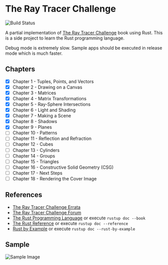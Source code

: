 # The Ray Tracer Challenge

![Build Status](https://github.com/sebas642/the-ray-tracer-challenge-rust/workflows/Rust/badge.svg)

A partial implementation of [The Ray Tracer Challenge](https://pragprog.com/titles/jbtracer/the-ray-tracer-challenge/) book using Rust.
This is a side project to learn the Rust programming language.

Debug mode is extremely slow. Sample apps should be executed in release mode which is much faster.

## Chapters

- [x] Chapter 1 - Tuples, Points, and Vectors
- [x] Chapter 2 - Drawing on a Canvas
- [x] Chapter 3 - Matrices
- [x] Chapter 4 - Matrix Transformations
- [x] Chapter 5 - Ray-Sphere Intersections
- [x] Chapter 6 - Light and Shading
- [x] Chapter 7 - Making a Scene
- [x] Chapter 8 - Shadows
- [x] Chapter 9 - Planes
- [ ] Chapter 10 - Patterns
- [ ] Chapter 11 - Reflection and Refraction
- [ ] Chapter 12 - Cubes
- [ ] Chapter 13 - Cylinders
- [ ] Chapter 14 - Groups
- [ ] Chapter 15 - Triangles
- [ ] Chapter 16 - Constructive Solid Geometry (CSG)
- [ ] Chapter 17 - Next Steps
- [ ] Chapter 18 - Rendering the Cover Image

## References

- [The Ray Tracer Challenge Errata](https://pragprog.com/titles/jbtracer/errata)
- [The Ray Tracer Challenge Forum](https://forum.raytracerchallenge.com/)
- [The Rust Programming Language](https://doc.rust-lang.org/book/) or execute `rustup doc --book`
- [The Rust Reference](https://doc.rust-lang.org/stable/reference/) or execute `rustup doc --reference`
- [Rust by Example](https://doc.rust-lang.org/rust-by-example/) or execute `rustup doc --rust-by-example`

## Sample

![Sample Image](https://i.imgur.com/8CIOZPI.png)
